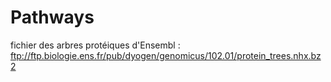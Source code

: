# Pathways


fichier des arbres protéiques d'Ensembl : ftp://ftp.biologie.ens.fr/pub/dyogen/genomicus/102.01/protein_trees.nhx.bz2
